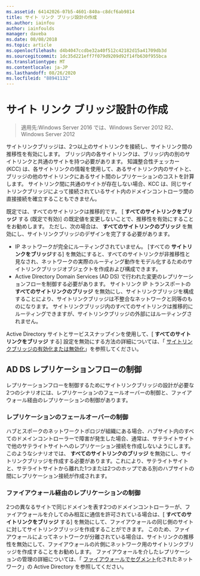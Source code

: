 ```yaml
---
ms.assetid: 64142026-07b5-4601-840a-c8dcf6ab9814
title: サイト リンク ブリッジ設計の作成
ms.author: iainfou
author: iainfoulds
manager: daveba
ms.date: 08/08/2018
ms.topic: article
ms.openlocfilehash: d4b4047ccdbe32a40f512c42182d15a41709db3d
ms.sourcegitcommit: 1dc35d221eff7f079d9209d92f14fb630f955bca
ms.translationtype: MT
ms.contentlocale: ja-JP
ms.lasthandoff: 08/26/2020
ms.locfileid: "88941132"
---
```

# <a name="creating-a-site-link-bridge-design"></a>サイト リンク ブリッジ設計の作成

> 適用先:Windows Server 2016 では、Windows Server 2012 R2、Windows Server 2012

サイトリンクブリッジは、2つ以上のサイトリンクを接続し、サイトリンク間の推移性を有効にします。 ブリッジ内の各サイトリンクは、ブリッジ内の別のサイトリンクと共通のサイトを持つ必要があります。 知識整合性チェッカー (KCC) は、各サイトリンクの情報を使用して、あるサイトリンク内のサイトと、ブリッジの他のサイトリンクにあるサイト間のレプリケーションのコストを計算します。 サイトリンク間に共通のサイトが存在しない場合、KCC は、同じサイトリンクブリッジによって接続されているサイト内のドメインコントローラ間の直接接続を確立することもできません。

既定では、すべてのサイトリンクは推移的です。 [ **すべてのサイトリンクをブリッジ** する (既定で有効)] の既定値を変更しないことで、推移性を有効にすることをお勧めします。 ただし、次の場合は、 **すべてのサイトリンクのブリッジ** を無効にし、サイトリンクブリッジのデザインを完了する必要があります。

- IP ネットワークが完全にルーティングされていません。 [すべての **サイトリンクをブリッジ**する] を無効にすると、すべてのサイトリンクが非推移性と見なされ、ネットワークの実際のルーティング動作をモデル化するためのサイトリンクブリッジオブジェクトを作成および構成できます。
- Active Directory Domain Services (AD DS) で行われた変更のレプリケーションフローを制御する必要があります。 サイトリンク IP トランスポートの **すべてのサイトリンクのブリッジ** を無効にし、サイトリンクブリッジを構成することにより、サイトリンクブリッジは不整合なネットワークと同等のものになります。 サイトリンクブリッジ内のすべてのサイトリンクは推移的にルーティングできますが、サイトリンクブリッジの外部にはルーティングされません。

Active Directory サイトとサービススナップインを使用して、[ **すべてのサイトリンクをブリッジ** する] 設定を無効にする方法の詳細については、「 [サイトリンクブリッジの有効化または無効化](/previous-versions/windows/it-pro/windows-server-2003/cc738789(v=ws.10))」を参照してください。

## <a name="controlling-ad-ds-replication-flow"></a>AD DS レプリケーションフローの制御

レプリケーションフローを制御するためにサイトリンクブリッジの設計が必要な2つのシナリオには、レプリケーションのフェールオーバーの制御と、ファイアウォール経由のレプリケーションの制御があります。

### <a name="controlling-replication-failover"></a>レプリケーションのフェールオーバーの制御

ハブとスポークのネットワークトポロジが組織にある場合、ハブサイト内のすべてのドメインコントローラーで障害が発生した場合、通常は、サテライトサイトで他のサテライトサイトへのレプリケーション接続を作成しないようにします。 このようなシナリオでは、 **すべてのサイトリンクのブリッジ** を無効にし、サイトリンクブリッジを作成する必要があります。これにより、サテライトサイトと、サテライトサイトから離れた1つまたは2つのホップである別のハブサイトの間にレプリケーション接続が作成されます。

### <a name="controlling-replication-through-a-firewall"></a>ファイアウォール経由のレプリケーションの制御

2つの異なるサイトで同じドメインを表す2つのドメインコントローラーが、ファイアウォールを介してのみ相互に通信を許可されている場合は、[ **すべてのサイトリンクをブリッジ** する] を無効にして、ファイアウォールの同じ側のサイトに対してサイトリンクブリッジを作成することができます。 このため、ファイアウォールによってネットワークが分離されている場合は、サイトリンクの推移性を無効にして、ファイアウォールの片側にネットワーク用のサイトリンクブリッジを作成することをお勧めします。 ファイアウォールを介したレプリケーションの管理の詳細については、「 [ファイアウォールでセグメント](https://go.microsoft.com/fwlink/?LinkId=107074)化されたネットワーク」の Active Directory を参照してください。
